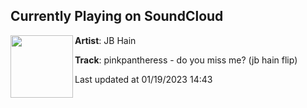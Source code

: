 ## Currently Playing on SoundCloud

[<img align="left" width="100" src="https://i1.sndcdn.com/artworks-zVk3kwzFUBQPKhLy-hFqTFQ-t500x500.jpg">](https://soundcloud.com/jbhain/pinkpantheress-do-u-miss-me-jb-hain-flip)

**Artist**: JB Hain 

**Track**: pinkpantheress - do you miss me? (jb hain flip)

Last updated at 01/19/2023 14:43
